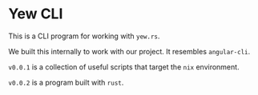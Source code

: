 # Yew CLI

This is a CLI program for working with `yew.rs`.

We built this internally to work with our project. It resembles `angular-cli`.

`v0.0.1` is a collection of useful scripts that target the `nix` environment.

`v0.0.2` is a program built with `rust`.
